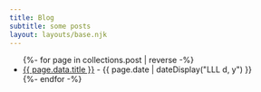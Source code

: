 ```yaml
---
title: Blog
subtitle: some posts
layout: layouts/base.njk
---
```


<ul class="listing">
{%- for page in collections.post | reverse -%}
  <li>
    <a href="{{ page.url }}">{{ page.data.title }}</a> -
    <time datetime="{{ page.date }}">{{ page.date | dateDisplay("LLL d, y") }}</time>
  </li>
{%- endfor -%}
</ul>